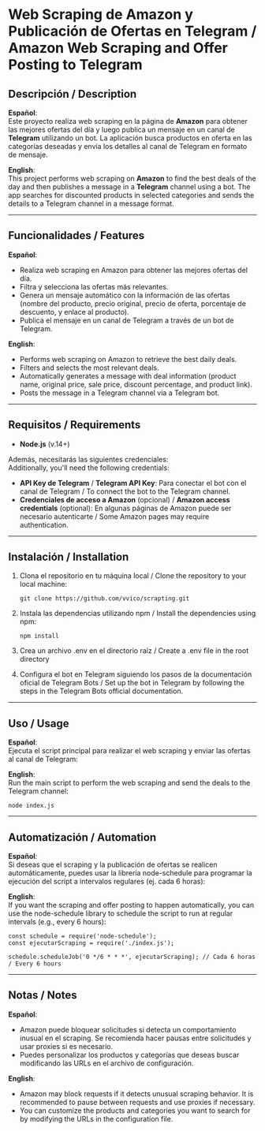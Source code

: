 # Web Scraping de Amazon y Publicación de Ofertas en Telegram / Amazon Web Scraping and Offer Posting to Telegram

## Descripción / Description

**Español**:  
Este proyecto realiza web scraping en la página de **Amazon** para obtener las mejores ofertas del día y luego publica un mensaje en un canal de **Telegram** utilizando un bot. La aplicación busca productos en oferta en las categorías deseadas y envía los detalles al canal de Telegram en formato de mensaje.

**English**:  
This project performs web scraping on **Amazon** to find the best deals of the day and then publishes a message in a **Telegram** channel using a bot. The app searches for discounted products in selected categories and sends the details to a Telegram channel in a message format.

---

## Funcionalidades / Features

**Español**:
- Realiza web scraping en Amazon para obtener las mejores ofertas del día.
- Filtra y selecciona las ofertas más relevantes.
- Genera un mensaje automático con la información de las ofertas (nombre del producto, precio original, precio de oferta, porcentaje de descuento, y enlace al producto).
- Publica el mensaje en un canal de Telegram a través de un bot de Telegram.

**English**:
- Performs web scraping on Amazon to retrieve the best daily deals.
- Filters and selects the most relevant deals.
- Automatically generates a message with deal information (product name, original price, sale price, discount percentage, and product link).
- Posts the message in a Telegram channel via a Telegram bot.

---

## Requisitos / Requirements

- **Node.js** (v.14+)

Además, necesitarás las siguientes credenciales:  
Additionally, you'll need the following credentials:

- **API Key de Telegram** / **Telegram API Key**: Para conectar el bot con el canal de Telegram / To connect the bot to the Telegram channel.
- **Credenciales de acceso a Amazon** (opcional) / **Amazon access credentials** (optional): En algunas páginas de Amazon puede ser necesario autenticarte / Some Amazon pages may require authentication.

---

## Instalación / Installation

1. Clona el repositorio en tu máquina local / Clone the repository to your local machine:

       git clone https://github.com/vvico/scrapting.git
   
2. Instala las dependencias utilizando npm / Install the dependencies using npm:

       npm install
3. Crea un archivo .env en el directorio raíz / Create a .env file in the root directory
4. Configura el bot en Telegram siguiendo los pasos de la documentación oficial de Telegram Bots / Set up the bot in Telegram by following the steps in the Telegram Bots official documentation.

---

## Uso / Usage

**Español**:  
Ejecuta el script principal para realizar el web scraping y enviar las ofertas al canal de Telegram:

**English**:  
Run the main script to perform the web scraping and send the deals to the Telegram channel:

    node index.js

---

## Automatización / Automation
**Español**:  
Si deseas que el scraping y la publicación de ofertas se realicen automáticamente, puedes usar la librería node-schedule para programar la ejecución del script a intervalos regulares (ej. cada 6 horas):

**English**:  
If you want the scraping and offer posting to happen automatically, you can use the node-schedule library to schedule the script to run at regular intervals (e.g., every 6 hours):

    const schedule = require('node-schedule');
    const ejecutarScraping = require('./index.js');
    
    schedule.scheduleJob('0 */6 * * *', ejecutarScraping); // Cada 6 horas / Every 6 hours

---

## Notas / Notes
**Español**:  
- Amazon puede bloquear solicitudes si detecta un comportamiento inusual en el scraping. Se recomienda hacer pausas entre solicitudes y usar proxies si es necesario.
- Puedes personalizar los productos y categorías que deseas buscar modificando las URLs en el archivo de configuración.

**English**:  
- Amazon may block requests if it detects unusual scraping behavior. It is recommended to pause between requests and use proxies if necessary.
- You can customize the products and categories you want to search for by modifying the URLs in the configuration file.













